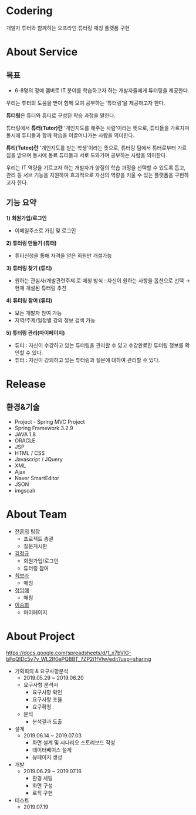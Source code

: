# Codering

개발자 튜터와 함께하는 오프라인 튜터링 매칭 플랫폼 구현


# About Service

## 목표
- 6-8명의 정예 멤버로 IT 분야를 학습하고자 하는 개발자들에게 튜터링을 제공한다. 

우리는 튜터의 도움을 받아 함께 모여 공부하는 ‘튜터링’을 제공하고자 한다.

**튜터링**은 튜터와 튜티로 구성된 학습 과정을 말한다. 

튜터링에서 **튜터(Tutor)란** '개인지도를 해주는 사람'이라는 뜻으로, 튜티들을 가르치며 동시에 튜티들과 함께 학습을 이끌어나가는 사람을 의미한다.

**튜티(Tutee)란** '개인지도를 받는 학생'이라는 뜻으로, 튜터링 팀에서 튜터로부터 가르침을 받으며 동시에 동료 튜티들과 서로 도와가며 공부하는 사람을 의미한다.

우리는 IT 역량을 기르고자 하는 개발자가 양질의 학습 과정을 선택할 수 있도록 돕고,  관리 등 서브 기능을 지원하여 효과적으로 자신의 역량을 키울 수 있는 플랫폼을 구현하고자 한다.

## 기능 요약
**1) 회원가입/로그인**
- 이메일주소로 가입 및 로그인

 **2) 튜터링 만들기 (튜터)**
- 튜터신청을 통해 자격을 얻은 회원만 개설가능

**3) 튜터링 찾기 (튜티)**
- 원하는 관심사/개발관련주제 로 매칭
방식 : 자신이 원하는 사항을 옵션으로 선택 → 현재 개설된 튜터링 추천

**4) 튜터링 참여 (튜티)**
- 모든 개발자 참여 가능
- 지역/주제/일정별 강의 정보 검색 가능

**5) 튜터링 관리(마이페이지)**
- 튜티 : 자신이 수강하고 있는 튜터링을 관리할 수 있고 수강완료한 튜터링 정보를 확인할 수 있다.
- 튜터 : 자신이 강의하고 있는 튜터링과 질문에 대하여 관리할 수 있다.


# Release

## 환경&기술

-	Project - Spring MVC Project
-	Spring Framework 3.2.9
-	JAVA 1.8
-	ORACLE
-	JSP
-	HTML / CSS
-	Javascript / JQuery
-	XML
-	Ajax
-	Naver SmartEditor
-	JSON
-	imgscalr

# About Team
- [전훈의](https://github.com/Hunui) 팀장
  - 프로젝트 총괄
  - 질문게시판
- [김정규](https://github.com/kimjungkyu93)
  - 회원가입/로그인
  - 튜터링 참여
- [최보라](https://github.com/purple04)
  - 매칭
- [정임혜](https://github.com/rewerewe)
  - 매칭
- [이승희](https://github.com/hppylsh)
  - 마이페이지

# About Project

https://docs.google.com/spreadsheets/d/1_x7bVlG-bFpQIDc5y7y_WL2lf0ePQBBT_7ZP2i1fVlw/edit?usp=sharing

- 기획회의 & 요구사항분석
  - 2019.05.29 ~ 2019.06.20
  - 요구사항 분석서
    - 요구사항 확인
    - 요구사항 조율
    - 요구확정
  - 분석	
	  - 분석결과 도출
- 설계
  - 2019.06.14 ~ 2019.07.03
    - 화면 설계 및 시나리오 스토리보드 작성
    - 데이터베이스 설계
    - 뷰페이지 생성
- 개발
  - 2019.06.29 ~ 2019.07.18
	  - 환경 세팅
	  - 화면 구성
	  - 로직 구현
- 테스트
  - 2019.07.19
  

